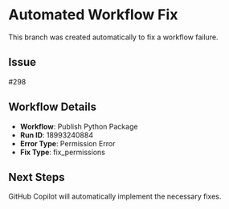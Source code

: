 # Automated Workflow Fix

This branch was created automatically to fix a workflow failure.

## Issue

#298

## Workflow Details

- **Workflow**: Publish Python Package
- **Run ID**: 18993240884
- **Error Type**: Permission Error
- **Fix Type**: fix_permissions

## Next Steps

GitHub Copilot will automatically implement the necessary fixes.

